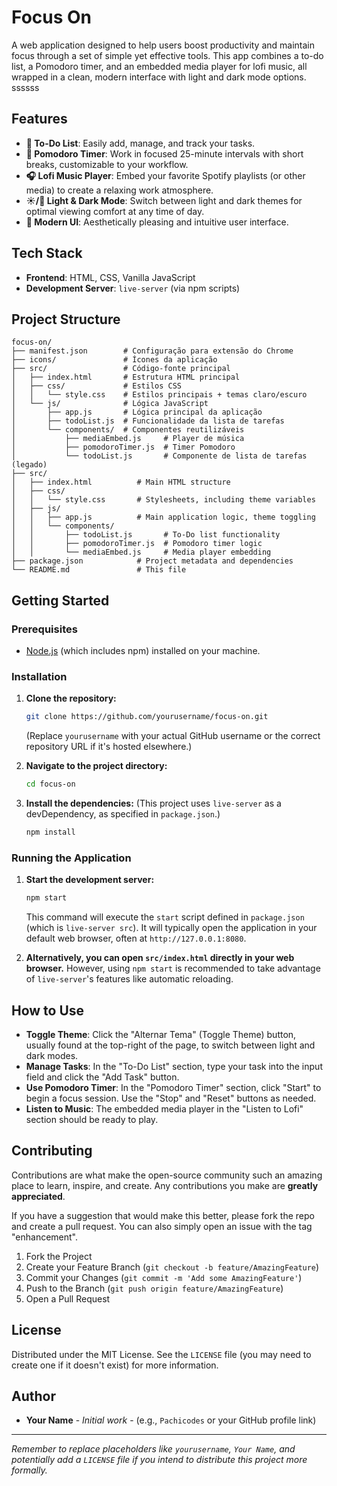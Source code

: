 # Focus On

A web application designed to help users boost productivity and maintain focus through a set of simple yet effective tools. This app combines a to-do list, a Pomodoro timer, and an embedded media player for lofi music, all wrapped in a clean, modern interface with light and dark mode options.
ssssss
## Features

- **📝 To-Do List**: Easily add, manage, and track your tasks.
- **🍅 Pomodoro Timer**: Work in focused 25-minute intervals with short breaks, customizable to your workflow.
- **🎧 Lofi Music Player**: Embed your favorite Spotify playlists (or other media) to create a relaxing work atmosphere.
- **☀️/🌙 Light & Dark Mode**: Switch between light and dark themes for optimal viewing comfort at any time of day.
- **🎨 Modern UI**: Aesthetically pleasing and intuitive user interface.

## Tech Stack

- **Frontend**: HTML, CSS, Vanilla JavaScript
- **Development Server**: `live-server` (via npm scripts)

## Project Structure

```text
focus-on/
├── manifest.json        # Configuração para extensão do Chrome
├── icons/               # Ícones da aplicação
├── src/                 # Código-fonte principal
│   ├── index.html       # Estrutura HTML principal
│   ├── css/             # Estilos CSS
│   │   └── style.css    # Estilos principais + temas claro/escuro
│   └── js/              # Lógica JavaScript
│       ├── app.js       # Lógica principal da aplicação
│       ├── todoList.js  # Funcionalidade da lista de tarefas
│       └── components/  # Componentes reutilizáveis
│           ├── mediaEmbed.js     # Player de música
│           ├── pomodoroTimer.js  # Timer Pomodoro
│           └── todoList.js       # Componente de lista de tarefas (legado)
├── src/
│   ├── index.html          # Main HTML structure
│   ├── css/
│   │   └── style.css       # Stylesheets, including theme variables
│   ├── js/
│   │   ├── app.js          # Main application logic, theme toggling
│   │   └── components/
│   │       ├── todoList.js       # To-Do list functionality
│   │       ├── pomodoroTimer.js  # Pomodoro timer logic
│   │       └── mediaEmbed.js     # Media player embedding
├── package.json            # Project metadata and dependencies
└── README.md               # This file
```

## Getting Started

### Prerequisites

- [Node.js](https://nodejs.org/) (which includes npm) installed on your machine.

### Installation

1. **Clone the repository:**

   ```bash
   git clone https://github.com/yourusername/focus-on.git
   ```

   (Replace `yourusername` with your actual GitHub username or the correct repository URL if it's hosted elsewhere.)

2. **Navigate to the project directory:**

   ```bash
   cd focus-on
   ```

3. **Install the dependencies:**
   (This project uses `live-server` as a devDependency, as specified in `package.json`.)

   ```bash
   npm install
   ```

### Running the Application

1. **Start the development server:**

   ```bash
   npm start
   ```

   This command will execute the `start` script defined in `package.json` (which is `live-server src`). It will typically open the application in your default web browser, often at `http://127.0.0.1:8080`.

2. **Alternatively, you can open `src/index.html` directly in your web browser.** However, using `npm start` is recommended to take advantage of `live-server`'s features like automatic reloading.

## How to Use

- **Toggle Theme**: Click the "Alternar Tema" (Toggle Theme) button, usually found at the top-right of the page, to switch between light and dark modes.
- **Manage Tasks**: In the "To-Do List" section, type your task into the input field and click the "Add Task" button.
- **Use Pomodoro Timer**: In the "Pomodoro Timer" section, click "Start" to begin a focus session. Use the "Stop" and "Reset" buttons as needed.
- **Listen to Music**: The embedded media player in the "Listen to Lofi" section should be ready to play.

## Contributing

Contributions are what make the open-source community such an amazing place to learn, inspire, and create. Any contributions you make are **greatly appreciated**.

If you have a suggestion that would make this better, please fork the repo and create a pull request. You can also simply open an issue with the tag "enhancement".

1. Fork the Project
2. Create your Feature Branch (`git checkout -b feature/AmazingFeature`)
3. Commit your Changes (`git commit -m 'Add some AmazingFeature'`)
4. Push to the Branch (`git push origin feature/AmazingFeature`)
5. Open a Pull Request

## License

Distributed under the MIT License. See the `LICENSE` file (you may need to create one if it doesn't exist) for more information.

## Author

- **Your Name** - *Initial work* - (e.g., `Pachicodes` or your GitHub profile link)

---

*Remember to replace placeholders like `yourusername`, `Your Name`, and potentially add a `LICENSE` file if you intend to distribute this project more formally.*
